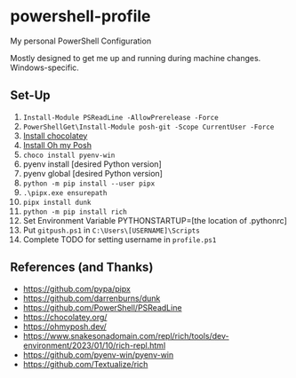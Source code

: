 # powershell-profile
My personal PowerShell Configuration

Mostly designed to get me up and running during machine changes. Windows-specific.

## Set-Up
1. `Install-Module PSReadLine -AllowPrerelease -Force`
1. `PowerShellGet\Install-Module posh-git -Scope CurrentUser -Force`
1. [Install chocolatey](https://chocolatey.org/install)
1. [Install Oh my Posh](https://ohmyposh.dev/docs/installation/windows)
1. `choco install pyenv-win`
1. pyenv install [desired Python version]
1. pyenv global [desired Python version]
1. `python -m pip install --user pipx`
1. `.\pipx.exe ensurepath`
1. `pipx install dunk`
1. `python -m pip install rich`
1. Set Environment Variable PYTHONSTARTUP=[the location of .pythonrc]
1. Put `gitpush.ps1` in `C:\Users\[USERNAME]\Scripts`
1. Complete TODO for setting username in `profile.ps1`

## References (and Thanks)
- https://github.com/pypa/pipx
- https://github.com/darrenburns/dunk
- https://github.com/PowerShell/PSReadLine
- https://chocolatey.org/
- https://ohmyposh.dev/
- https://www.snakesonadomain.com/repl/rich/tools/dev-environment/2023/01/10/rich-repl.html
- https://github.com/pyenv-win/pyenv-win
- https://github.com/Textualize/rich
